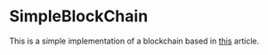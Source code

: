 # SimpleBlockChain

This is a simple implementation of a blockchain based in [this](https://medium.com/programmers-blockchain/create-simple-blockchain-java-tutorial-from-scratch-6eeed3cb03fa) article.
